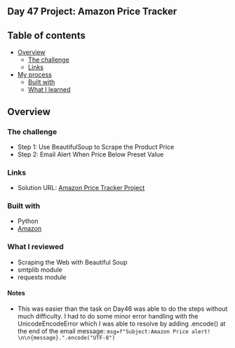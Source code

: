 ## Day 47 Project: Amazon Price Tracker

## Table of contents

- [Overview](#overview)
  - [The challenge](#the-challenge)
  - [Links](#links)
- [My process](#my-process)
  - [Built with](#built-with)
  - [What I learned](#what-i-learned)

## Overview

### The challenge

- Step 1: Use BeautifulSoup to Scrape the Product Price
- Step 2: Email Alert When Price Below Preset Value

### Links

- Solution URL: [Amazon Price Tracker Project](https://github.com/Mikerniker/100_Days_of_Python/tree/main/Day47)

### Built with

- Python
- [Amazon](https://www.amazon.com/Instant-Pot-Pressure-Steamer-Sterilizer/dp/B08PQ2KWHS/ref=sr_1_5?crid=1HBIPQA988RCO&keywords=instant%2Bpot%2Bduo%2Bevo&qid=1673901445&s=home-garden&sprefix=instant%2Bpot%2B%2Cgarden%2C2424&sr=1-5&th=1)


### What I reviewed
- Scraping the Web with Beautiful Soup
- smtplib module
- requests module


#### Notes
- This was easier than the task on Day46 was able to do the steps without much difficulty. I had to do some minor error handling with the UnicodeEncodeError which I was able to resolve by adding .encode() at the end of the email message: ```msg=f"Subject:Amazon Price alert! \n\n{message}.".encode("UTF-8")```
 